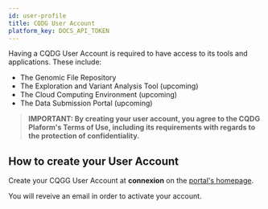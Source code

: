 ```yaml
---
id: user-profile
title: CQDG User Account 
platform_key: DOCS_API_TOKEN
---
```


Having a CQDG User Account is required to have access to its tools and applications. These include:  

-	The Genomic File Repository 
-	The Exploration and Variant Analysis Tool (upcoming)  
-	The Cloud Computing Environment (upcoming) 
-	The Data Submission Portal (upcoming) 


 > **IMPORTANT: By creating your user account, you agree to the CQDG Plaform's Terms of Use, including its requirements with regards to the protection of confidentiality.** 

## How to create your User Account

Create your CQGG User Account at **connexion** on the [portal's homepage](https://plateforme.cqdg.ca). 

You will reveive an email in order to activate your account. 